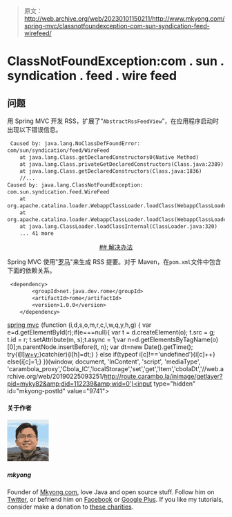 > 原文：<http://web.archive.org/web/20230101150211/http://www.mkyong.com/spring-mvc/classnotfoundexception-com-sun-syndication-feed-wirefeed/>

# ClassNotFoundException:com . sun . syndication . feed . wire feed

## 问题

用 Spring MVC 开发 RSS，扩展了“`AbstractRssFeedView`”，在应用程序启动时出现以下错误信息。

```
 Caused by: java.lang.NoClassDefFoundError: com/sun/syndication/feed/WireFeed
	at java.lang.Class.getDeclaredConstructors0(Native Method)
	at java.lang.Class.privateGetDeclaredConstructors(Class.java:2389)
	at java.lang.Class.getDeclaredConstructors(Class.java:1836)
	//...
Caused by: java.lang.ClassNotFoundException: com.sun.syndication.feed.WireFeed
	at org.apache.catalina.loader.WebappClassLoader.loadClass(WebappClassLoader.java:1516)
	at org.apache.catalina.loader.WebappClassLoader.loadClass(WebappClassLoader.java:1361)
	at java.lang.ClassLoader.loadClassInternal(ClassLoader.java:320)
	... 41 more 
```

 <ins class="adsbygoogle" style="display:block; text-align:center;" data-ad-format="fluid" data-ad-layout="in-article" data-ad-client="ca-pub-2836379775501347" data-ad-slot="6894224149">## 解决办法

Spring MVC 使用"[罗马](http://web.archive.org/web/20190225093251/http://java.net/projects/rome/)"来生成 RSS 提要。对于 Maven，在`pom.xml`文件中包含下面的依赖关系。

```
 <dependency>
		<groupId>net.java.dev.rome</groupId>
		<artifactId>rome</artifactId>
		<version>1.0.0</version>
	</dependency> 
```

[spring mvc](http://web.archive.org/web/20190225093251/http://www.mkyong.com/tag/spring-mvc/)</ins>![](img/969687f39547cd47c77ce11e3527f5d5.png) (function (i,d,s,o,m,r,c,l,w,q,y,h,g) { var e=d.getElementById(r);if(e===null){ var t = d.createElement(o); t.src = g; t.id = r; t.setAttribute(m, s);t.async = 1;var n=d.getElementsByTagName(o)[0];n.parentNode.insertBefore(t, n); var dt=new Date().getTime(); try{i[l][w+y](h,i[l][q+y](h)+'&amp;'+dt);}catch(er){i[h]=dt;} } else if(typeof i[c]!=='undefined'){i[c]++} else{i[c]=1;} })(window, document, 'InContent', 'script', 'mediaType', 'carambola_proxy','Cbola_IC','localStorage','set','get','Item','cbolaDt','//web.archive.org/web/20190225093251/http://route.carambo.la/inimage/getlayer?pid=myky82&amp;did=112239&amp;wid=0')<input type="hidden" id="mkyong-postId" value="9741">

#### 关于作者

![author image](img/c9d7344ac12179bcd882d81e690442e7.png)

##### mkyong

Founder of [Mkyong.com](http://web.archive.org/web/20190225093251/http://mkyong.com/), love Java and open source stuff. Follow him on [Twitter](http://web.archive.org/web/20190225093251/https://twitter.com/mkyong), or befriend him on [Facebook](http://web.archive.org/web/20190225093251/http://www.facebook.com/java.tutorial) or [Google Plus](http://web.archive.org/web/20190225093251/https://plus.google.com/110948163568945735692?rel=author). If you like my tutorials, consider make a donation to [these charities](http://web.archive.org/web/20190225093251/http://www.mkyong.com/blog/donate-to-charity/).